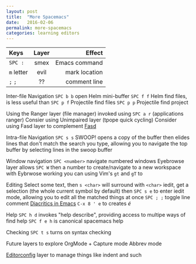 ```yaml
---
layout: post
title:  "More Spacemacs"
date:   2016-02-06
permalink: more-spacemacs
categories: learning editors
---
```


| Keys            | Layer       | Effect
|:----------------|:-----------:|--------------:|
| `SPC :`         | smex        | Emacs command |
| `m` letter      | evil        | mark location |
| `;` `;`         |  ??         | comment line  |


Inter-file Navigation 
`SPC b b` open Helm mini-buffer
`SPC f f` Helm find files, is less useful than
`SPC p f` Projectile find files 
`SPC p p` Projectile find project

Using the Ranger layer (file manager)
invoked using `SPC a r` (applications ranger)
Consier using Unimpaired layer (tpope quick cycling)
Consider using Fasd layer to complement [Fasd](https://github.com/clvv/fasd)

Intra-file Navigation
`SPC s s` SWOOP! opens a copy of the buffer then elides lines that don't match the search you type, allowing you to navigate the top buffer by selecting lines in the swoop buffer

Window navigation
`SPC <number>` navigate numbered windows
Eyebrowse layer allows `SPC W` then a number to create/navigate to a new workspace
with Eybrwose working you can using Vim's `gt` and `gT` to 

Editing
Select some text, then `s <char>` will surround with `<char>`
iedit, get a selection (the whole current symbol by default) then `SPC s e` to enter
iedit mode, allowing you to edit all the matched things at once
`SPC ; ;` toggle line comment
[Diacritics in Emacs](https://www.masteringemacs.org/article/diacritics-in-emacs)
`C-x 8 ' e` to creates *é*

Help
`SPC h d` invokes "help describe", providing access to multipe ways of find help 
`SPC f e h` is canonical spacemacs help

Checking
`SPC t s` turns on syntax checking

Future layers to explore
OrgMode + Capture mode
Abbrev mode 

[Editorconfig](http://editorconfig.org/) layer to manage things like indent and such
